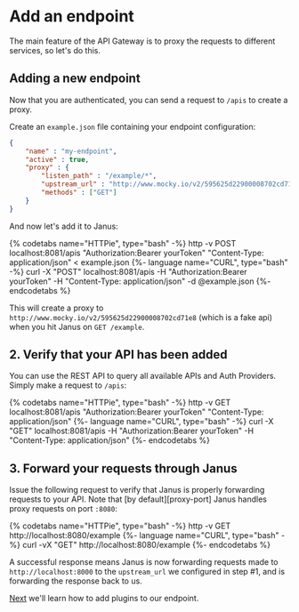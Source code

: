 # Add an endpoint

The main feature of the API Gateway is to proxy the requests to different services, so let's do this.

## Adding a new endpoint

Now that you are authenticated, you can send a request to `/apis` to create a proxy.

Create an `example.json` file containing your endpoint configuration:

```json
{
    "name" : "my-endpoint",
    "active" : true,
    "proxy" : {
        "listen_path" : "/example/*",
        "upstream_url" : "http://www.mocky.io/v2/595625d22900008702cd71e8",
        "methods" : ["GET"]
    }
}
```

And now let's add it to Janus:

{% codetabs name="HTTPie", type="bash" -%}
http -v POST localhost:8081/apis "Authorization:Bearer yourToken" "Content-Type: application/json" < example.json
{%- language name="CURL", type="bash" -%}
curl -X "POST" localhost:8081/apis -H "Authorization:Bearer yourToken" -H "Content-Type: application/json" -d @example.json
{%- endcodetabs %}

This will create a proxy to `http://www.mocky.io/v2/595625d22900008702cd71e8` (which is a fake api) when you hit Janus on `GET /example`.

## 2. Verify that your API has been added


You can use the REST API to query all available APIs and Auth Providers. Simply make a request 
to `/apis`:

{% codetabs name="HTTPie", type="bash" -%}
http -v GET localhost:8081/apis "Authorization:Bearer yourToken" "Content-Type: application/json"
{%- language name="CURL", type="bash" -%}
curl -X "GET" localhost:8081/apis -H "Authorization:Bearer yourToken" -H "Content-Type: application/json"
{%- endcodetabs %}

## 3. Forward your requests through Janus

Issue the following request to verify that Janus is properly forwarding
requests to your API. Note that [by default][proxy-port] Janus handles proxy
requests on port `:8080`:

{% codetabs name="HTTPie", type="bash" -%}
http -v GET http://localhost:8080/example
{%- language name="CURL", type="bash" -%}
curl -vX "GET" http://localhost:8080/example
{%- endcodetabs %}

A successful response means Janus is now forwarding requests made to `http://localhost:8000` to the `upstream_url` we configured in step #1, and is forwarding the response back to us.

[Next](add_plugins.md) we'll learn how to add plugins to our endpoint.
